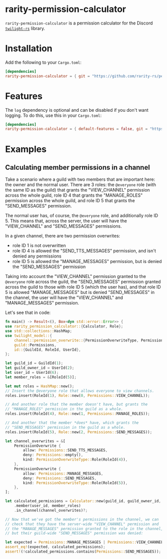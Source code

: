 <!-- cargo-sync-readme start -->

# rarity-permission-calculator

`rarity-permission-calculator` is a permission calculator for the Discord
[`twilight-rs`] library.

# Installation

Add the following to your `Cargo.toml`:

```toml
[dependencies]
rarity-permission-calculator = { git = "https://github.com/rarity-rs/permission-calculator" }
```

# Features

The `log` dependency is optional and can be disabled if you don't want
logging. To do this, use this in your `Cargo.toml`:

```toml
[dependencies]
rarity-permission-calculator = { default-features = false, git = "https://github.com/rarity-rs/permission-calculator" }
```

# Examples

## Calculating member permissions in a channel

Take a scenario where a guild with two members that are important here:
the owner and the normal user. There are 3 roles: the `@everyone` role
(with the same ID as the guild) that grants the "VIEW_CHANNEL"
permission across the whole guild, role ID 4 that grants the
"MANAGE_ROLES" permission across the whole guild, and role ID 5 that
grants the "SEND_MESSAGES" permission.

The normal user has, of course, the `@everyone` role, and additionally
role ID 5. This means that, across the server, the user will have the
"VIEW_CHANNEL" and "SEND_MESSAGES" permissions.

In a given channel, there are two permission overwrites:

- role ID 1 is not overwritten
- role ID 4 is allowed the "SEND_TTS_MESSAGES" permission, and isn't
denied any permissions
- role ID 5 is allowed the "MANAGE_MESSAGES" permission, but is denied
the "SEND_MESSAGES" permission

Taking into account the "VIEW_CHANNEL" permission granted to the
`@everyone` role across the guild, the "SEND_MESSAGES" permission
granted across the guild to those with role ID 5 (which the user has),
and that role ID 5 is allowed "MANAGE_MESSAGES" but is denied
"SEND_MESSAGES" in the channel, the user will have the "VIEW_CHANNEL"
and "MANAGE_MESSAGES" permission.

Let's see that in code:

```rust
fn main() -> Result<(), Box<dyn std::error::Error>> {
use rarity_permission_calculator::{Calculator, Role};
use std::collections::HashMap;
use twilight_model::{
    channel::permission_overwrite::{PermissionOverwriteType, PermissionOverwrite},
    guild::Permissions,
    id::{GuildId, RoleId, UserId},
};

let guild_id = GuildId(1);
let guild_owner_id = UserId(2);
let user_id = UserId(6);
let member_roles = &[RoleId(5)];

let mut roles = HashMap::new();
// Insert the @everyone role that allows everyone to view channels.
roles.insert(RoleId(1), Role::new(0, Permissions::VIEW_CHANNEL));

// And another role that the member doesn't have, but grants the
// "MANAGE_ROLES" permission in the guild as a whole.
roles.insert(RoleId(4), Role::new(1, Permissions::MANAGE_ROLES));

// And another that the member *does* have, which grants the
// "SEND_MESSAGES" permission in the guild as a whole.
roles.insert(RoleId(5), Role::new(2, Permissions::SEND_MESSAGES));

let channel_overwrites = &[
    PermissionOverwrite {
        allow: Permissions::SEND_TTS_MESSAGES,
        deny: Permissions::empty(),
        kind: PermissionOverwriteType::Role(RoleId(4)),
    },
    PermissionOverwrite {
        allow: Permissions::MANAGE_MESSAGES,
        deny: Permissions::SEND_MESSAGES,
        kind: PermissionOverwriteType::Role(RoleId(5)),
    },
];

let calculated_permissions = Calculator::new(guild_id, guild_owner_id, &roles)
    .member(user_id, member_roles)
    .in_channel(channel_overwrites)?;

// Now that we've got the member's permissions in the channel, we can
// check that they have the server-wide "VIEW_CHANNEL" permission and
// the "MANAGE_MESSAGES" permission granted to the role in the channel,
// but their guild-wide "SEND_MESSAGES" permission was denied:

let expected = Permissions::MANAGE_MESSAGES | Permissions::VIEW_CHANNEL;
assert_eq!(expected, calculated_permissions);
assert!(!calculated_permissions.contains(Permissions::SEND_MESSAGES));
```

[`twilight-rs`]: https://github.com/twilight-rs/twilight

<!-- cargo-sync-readme end -->
